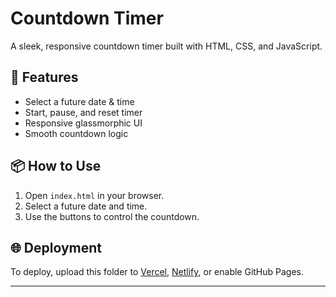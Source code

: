# Countdown Timer

A sleek, responsive countdown timer built with HTML, CSS, and JavaScript.

## 🚀 Features

- Select a future date & time
- Start, pause, and reset timer
- Responsive glassmorphic UI
- Smooth countdown logic

## 📦 How to Use

1. Open `index.html` in your browser.
2. Select a future date and time.
3. Use the buttons to control the countdown.

## 🌐 Deployment

To deploy, upload this folder to [Vercel](https://vercel.com/), [Netlify](https://netlify.com/), or enable GitHub Pages.

---
